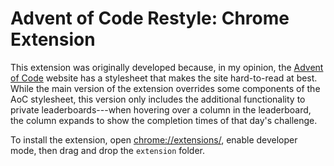 # Advent of Code Restyle: Chrome Extension
This extension was originally developed because, in my opinion, the [Advent of Code](https://adventofcode.com/) website has a stylesheet that makes the site hard-to-read at best. While the main version of the extension overrides some components of the AoC stylesheet, this version only includes the additional functionality to private leaderboards---when hovering over a column in the leaderboard, the column expands to show the completion times of that day's challenge.

To install the extension, open [chrome://extensions/](chrome://extensions/), enable developer mode, then drag and drop the `extension` folder.
